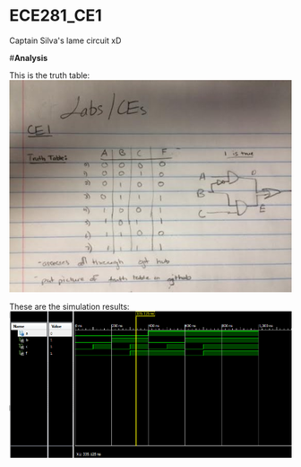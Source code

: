 ECE281_CE1
==========

Captain Silva's lame circuit xD

#**Analysis**


This is the truth table:
![alt text](https://github.com/JohnTerragnoli/ECE281_CE1/blob/master/truth%20table.jpg "Truth Table")


These are the simulation results:
![alt text](https://github.com/JohnTerragnoli/ECE281_CE1/blob/master/Terragnoli_Simulation_Results.PNG "Testbench Waveform")

